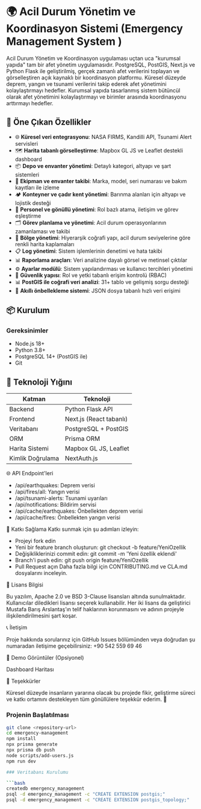 # 🌍 Acil Durum Yönetim ve Koordinasyon Sistemi (Emergency Management System )
Acil Durum Yönetim ve Koordinasyon uygulaması uçtan uca "kurumsal yapıda" tam bir afet yönetim uygulamasıdır.
PostgreSQL, PostGIS, Next.js ve Python Flask ile geliştirilmiş, gerçek zamanlı afet verilerini toplayan ve görselleştiren açık kaynaklı bir koordinasyon platformu. Küresel düzeyde deprem, yangın ve tsunami verilerini takip ederek afet yönetimini kolaylaştırmayı hedefler. Kurumsal yapıda tasarlanmış sistem bütüncül olarak afet yönetimini kolaylaştırmayı ve birimler arasında koordinasyonu arttırmayı hedefler.

## 🚀 Öne Çıkan Özellikler

- 🌐 **Küresel veri entegrasyonu**: NASA FIRMS, Kandilli API, Tsunami Alert servisleri
- 🗺️ **Harita tabanlı görselleştirme**: Mapbox GL JS ve Leaflet destekli dashboard
- 📦 **Depo ve envanter yönetimi**: Detaylı kategori, altyapı ve şart sistemleri
- 🧰 **Ekipman ve envanter takibi**: Marka, model, seri numarası ve bakım kayıtları ile izleme
- 🏕️ **Konteyner ve çadır kent yönetimi**: Barınma alanları için altyapı ve lojistik desteği
- 👥 **Personel ve gönüllü yönetimi**: Rol bazlı atama, iletişim ve görev eşleştirme
- 🗂️ **Görev planlama ve yönetimi**: Acil durum operasyonlarının zamanlaması ve takibi
- 🧭 **Bölge yönetimi**: Hiyerarşik coğrafi yapı, acil durum seviyelerine göre renkli harita kaplamaları
- 📋 **Log yönetimi**: Sistem işlemlerinin denetimi ve hata takibi
- 📊 **Raporlama araçları**: Veri analizine dayalı görsel ve metinsel çıktılar
- ⚙️ **Ayarlar modülü**: Sistem yapılandırması ve kullanıcı tercihleri yönetimi
- 🔐 **Güvenlik yapısı**: Rol ve yetki tabanlı erişim kontrolü (RBAC)
- 📊 **PostGIS ile coğrafi veri analizi**: 31+ tablo ve gelişmiş sorgu desteği
- 🧠 **Akıllı önbellekleme sistemi**: JSON dosya tabanlı hızlı veri erişimi


## 📦 Kurulum

### Gereksinimler

- Node.js 18+
- Python 3.8+
- PostgreSQL 14+ (PostGIS ile)
- Git



## 🧪 Teknoloji Yığını

| Katman            | Teknoloji               |
|-------------------|-------------------------|
| Backend           | Python Flask API        |
| Frontend          | Next.js (React tabanlı) |
| Veritabanı        | PostgreSQL + PostGIS    |
| ORM               | Prisma ORM              |
| Harita Sistemi    | Mapbox GL JS, Leaflet   |
| Kimlik Doğrulama  | NextAuth.js             |





🌐 API Endpoint'leri
- /api/earthquakes: Deprem verisi
- /api/fires/all: Yangın verisi
- /api/tsunami-alerts: Tsunami uyarıları
- /api/notifications: Bildirim servisi
- /api/cache/earthquakes: Önbellekten deprem verisi
- /api/cache/fires: Önbellekten yangın verisi

🤝 Katkı Sağlama
Katkı sunmak için şu adımları izleyin:
- Projeyi fork edin
- Yeni bir feature branch oluşturun: git checkout -b feature/YeniOzellik
- Değişikliklerinizi commit edin: git commit -m 'Yeni özellik eklendi'
- Branch'i push edin: git push origin feature/YeniOzellik
- Pull Request açın
Daha fazla bilgi için CONTRIBUTING.md ve CLA.md dosyalarını inceleyin.

🔏 Lisans Bilgisi

Bu yazılım, Apache 2.0 ve BSD 3-Clause lisansları altında sunulmaktadır. Kullanıcılar diledikleri lisansı seçerek kullanabilir. Her iki lisans da geliştirici Mustafa Barış Arslantaş’ın telif haklarının korunmasını ve adının projeyle ilişkilendirilmesini şart koşar.

📞 İletişim

Proje hakkında sorularınız için GitHub Issues bölümünden veya doğrudan şu numaradan iletişime geçebilirsiniz: +90 542 559 69 46

📸 Demo Görüntüler (Opsiyonel)

Dashboard Haritası

🌟 Teşekkürler

Küresel düzeyde insanların yararına olacak bu projede fikir, geliştirme süreci ve katkı ortamını destekleyen tüm gönüllülere teşekkür ederim. 🙏


### Projenin Başlatılması
```bash
git clone <repository-url>
cd emergency-management
npm install
npx prisma generate
npx prisma db push
node scripts/add-users.js
npm run dev

### Veritabanı Kurulumu

```bash
createdb emergency_management
psql -d emergency_management -c "CREATE EXTENSION postgis;"
psql -d emergency_management -c "CREATE EXTENSION postgis_topology;"
